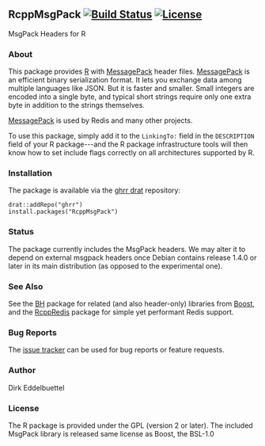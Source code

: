 ## RcppMsgPack [![Build Status](https://travis-ci.org/eddelbuettel/rcppmsgpack.svg)](https://travis-ci.org/eddelbuettel/rcppmsgpack) [![License](http://img.shields.io/badge/license-GPL%20%28%3E=%202%29-brightgreen.svg?style=flat)](http://www.gnu.org/licenses/gpl-2.0.html) 

MsgPack Headers for R

### About

This package provides [R](http://www.r-project.org) with
[MessagePack](http://msgpack.org/) header files.  [MessagePack](http://msgpack.org/) is an
efficient binary serialization format.  It lets you exchange data among multiple languages
like JSON. But it is faster and smaller. Small integers are encoded into a single byte,
and typical short strings require only one extra byte in addition to the strings
themselves.

[MessagePack](http://msgpack.org/) is used by Redis and many other projects.

To use this package, simply add it to the `LinkingTo:` field in the `DESCRIPTION` field of
your R package---and the R package infrastructure tools will then know how to set include
flags correctly on all architectures supported by R.

### Installation

The package is available via the [ghrr drat](http://ghrr.github.io/drat)
repository:

```{.r}
drat::addRepo("ghrr")
install.packages("RcppMsgPack")
```

### Status

The package currently includes the MsgPack headers. We may alter it to
depend on external msgpack headers once Debian contains release 1.4.0
or later in its main distribution (as opposed to the experimental one).

### See Also

See the [BH](http://dirk.eddelbuettel.com/code/bh.html) package for related (and also
header-only) libraries from [Boost](http://www.boost.org/), and the
[RcppRedis](http://dirk.eddelbuettel.com/code/rcppredis.html) package for simple yet performant
Redis support.

### Bug Reports

The [issue tracker](https://github.com/eddelbuettel/rcppmsgpack/issues)
can be used for bug reports or feature requests.

### Author 

Dirk Eddelbuettel

### License

The R package is provided under the GPL (version 2 or later).  The included
MsgPack library is released same license as Boost, the BSL-1.0
